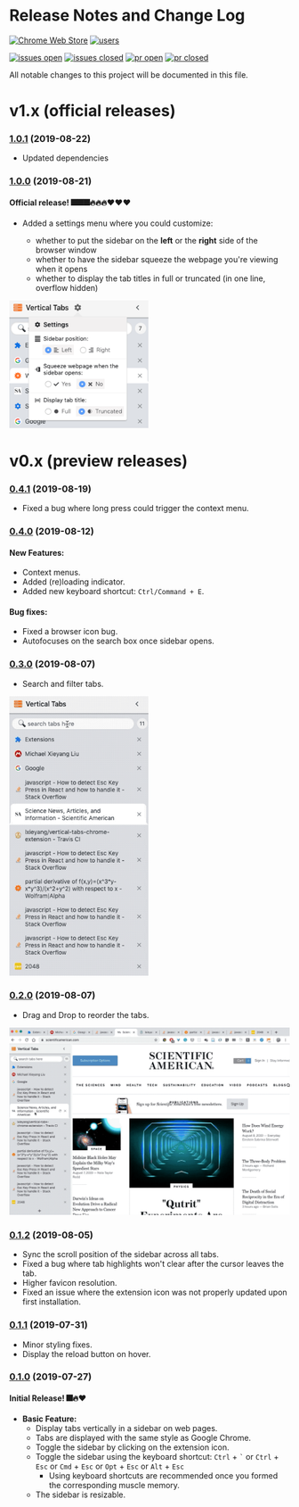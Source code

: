 # Release Notes and Change Log

[![Chrome Web Store](https://img.shields.io/chrome-web-store/v/pddljdmihkpdfpkgmbhdomeeifpklgnm)](https://chrome.google.com/webstore/detail/vertical-tabs/pddljdmihkpdfpkgmbhdomeeifpklgnm)
[![users](https://img.shields.io/chrome-web-store/users/pddljdmihkpdfpkgmbhdomeeifpklgnm)](https://chrome.google.com/webstore/detail/vertical-tabs/pddljdmihkpdfpkgmbhdomeeifpklgnm)

[![issues open](https://img.shields.io/github/issues-raw/lxieyang/vertical-tabs-chrome-extension)](https://github.com/lxieyang/vertical-tabs-chrome-extension/issues?q=is%3Aopen+is%3Aissue)
[![issues closed](https://img.shields.io/github/issues-closed-raw/lxieyang/vertical-tabs-chrome-extension)](https://github.com/lxieyang/vertical-tabs-chrome-extension/issues?q=is%3Aissue+is%3Aclosed)
[![pr open](https://img.shields.io/github/issues-pr-raw/lxieyang/vertical-tabs-chrome-extension)](https://github.com/lxieyang/vertical-tabs-chrome-extension/pulls?q=is%3Aopen+is%3Apr)
[![pr closed](https://img.shields.io/github/issues-pr-closed-raw/lxieyang/vertical-tabs-chrome-extension)](https://github.com/lxieyang/vertical-tabs-chrome-extension/pulls?q=is%3Apr+is%3Aclosed)

All notable changes to this project will be documented in this file.

# v1.x (official releases)

### [1.0.1](https://github.com/lxieyang/vertical-tabs-chrome-extension/releases/tag/v1.0.1) (2019-08-22)

- Updated dependencies

### [1.0.0](https://github.com/lxieyang/vertical-tabs-chrome-extension/releases/tag/v1.0.0) (2019-08-21)

#### Official release! 🎆🎆🎆🔥🔥🔥❤❤❤

- Added a settings menu where you could customize:

  - whether to put the sidebar on the **left** or the **right** side of the browser window
  - whether to have the sidebar squeeze the webpage you're viewing when it opens
  - whether to display the tab titles in full or truncated (in one line, overflow hidden)

<img src="./preview/repo/settings-popover.png" alt="settings" width="250" />

# v0.x (preview releases)

### [0.4.1](https://github.com/lxieyang/vertical-tabs-chrome-extension/releases/tag/v0.4.1) (2019-08-19)

- Fixed a bug where long press could trigger the context menu.

### [0.4.0](https://github.com/lxieyang/vertical-tabs-chrome-extension/releases/tag/v0.4.0) (2019-08-12)

#### New Features:

- Context menus.
- Added (re)loading indicator.
- Added new keyboard shortcut: `Ctrl/Command + E`.

#### Bug fixes:

- Fixed a browser icon bug.
- Autofocuses on the search box once sidebar opens.

### [0.3.0](https://github.com/lxieyang/vertical-tabs-chrome-extension/releases/tag/v0.3.0) (2019-08-07)

- Search and filter tabs.

<img src="./preview/repo/filter-tabs.gif" alt="filter tabs" width="250" />

### [0.2.0](https://github.com/lxieyang/vertical-tabs-chrome-extension/releases/tag/v0.2.0) (2019-08-07)

- Drag and Drop to reorder the tabs.

![dnd tabs](./preview/repo/dnd-tabs.gif)

### [0.1.2](https://github.com/lxieyang/vertical-tabs-chrome-extension/releases/tag/v0.1.2) (2019-08-05)

- Sync the scroll position of the sidebar across all tabs.
- Fixed a bug where tab highlights won't clear after the cursor leaves the tab.
- Higher favicon resolution.
- Fixed an issue where the extension icon was not properly updated upon first installation.

### [0.1.1](https://github.com/lxieyang/vertical-tabs-chrome-extension/releases/tag/v0.1.1) (2019-07-31)

- Minor styling fixes.
- Display the reload button on hover.

### [0.1.0](https://github.com/lxieyang/vertical-tabs-chrome-extension/releases/tag/v0.1.0) (2019-07-27)

#### Initial Release! 🎆🔥❤

- **Basic Feature:**
  - Display tabs vertically in a sidebar on web pages.
  - Tabs are displayed with the same style as Google Chrome.
  - Toggle the sidebar by clicking on the extension icon.
  - Toggle the sidebar using the keyboard shortcut: `Ctrl` + `` ` `` or `Ctrl` + `Esc` or `Cmd` + `Esc` or `Opt` + `Esc` or `Alt` + `Esc`
    - Using keyboard shortcuts are recommended once you formed the corresponding muscle memory.
  - The sidebar is resizable.
